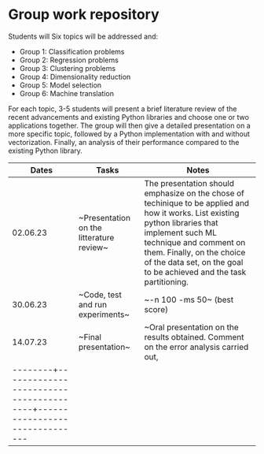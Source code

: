 # Group work repository

Students will Six topics will be addressed and: 
- Group 1: Classification problems
- Group 2: Regression problems
- Group 3: Clustering problems
- Group 4: Dimensionality reduction
- Group 5: Model selection
- Group 6: Machine translation 

For each topic, 3-5 students will present a brief literature review of the recent advancements and existing Python libraries and choose one or two applications together. The group will then give a detailed presentation on a more specific topic, followed by a Python implementation with and without vectorization. Finally, an analysis of their performance compared to the existing Python library. 

| Dates     | Tasks                                  | Notes                         |
|-----------------|-----------|----------|
| 02.06.23  | ~Presentation on the litterature review~ | The presentation should emphasize on the chose of techinique to be applied and how it works. List existing python libraries that implement such ML technique and comment on them. Finally, on the choice of the data set, on the goal to be achieved and the task partitioning.|
| 30.06.23  | ~Code, test and run experiments~          | ~-n 100 -ms 50~ (best score)  |
| 14.07.23  | ~Final presentation~         | ~Oral presentation on the results obtained. Comment on the error analysis carried out,  |
|--------+---------------------------------------+-------------------------------|

